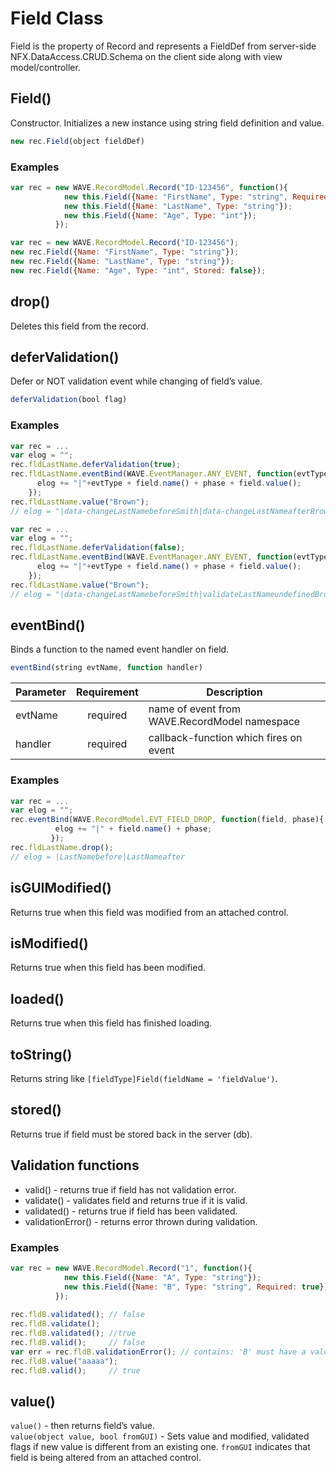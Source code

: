 # Field Class
Field is the property of Record and represents a FieldDef from server-side NFX.DataAccess.CRUD.Schema on the client side along with view model/controller.

## Field()
Constructor. Initializes a new instance using string field definition and value.
```js
new rec.Field(object fieldDef)
```
### Examples
```js
var rec = new WAVE.RecordModel.Record("ID-123456", function(){
            new this.Field({Name: "FirstName", Type: "string", Required: true});
            new this.Field({Name: "LastName", Type: "string"});
            new this.Field({Name: "Age", Type: "int"});
          });
```
```js
var rec = new WAVE.RecordModel.Record("ID-123456");
new rec.Field({Name: "FirstName", Type: "string"});
new rec.Field({Name: "LastName", Type: "string"});
new rec.Field({Name: "Age", Type: "int", Stored: false}); 
```


## drop()
Deletes this field from the record.


## deferValidation()
Defer or NOT validation event while changing of field’s value.
```js
deferValidation(bool flag)
```
### Examples
```js
var rec = ...
var elog = "";
rec.fldLastName.deferValidation(true);
rec.fldLastName.eventBind(WAVE.EventManager.ANY_EVENT, function(evtType, field, phase){
      elog += "|"+evtType + field.name() + phase + field.value();
    });
rec.fldLastName.value("Brown");
// elog = "|data-changeLastNamebeforeSmith|data-changeLastNameafterBrown"
```
```js
var rec = ...
var elog = "";
rec.fldLastName.deferValidation(false);
rec.fldLastName.eventBind(WAVE.EventManager.ANY_EVENT, function(evtType, field, phase){
      elog += "|"+evtType + field.name() + phase + field.value();
    });
rec.fldLastName.value("Brown");
// elog = "|data-changeLastNamebeforeSmith|validateLastNameundefinedBrown|validatedLastNameundefinedBrown|data-changeLastNameafterBrown"
```


## eventBind()
Binds a function to the named event handler on field.
```js
eventBind(string evtName, function handler)
```
| Parameter | Requirement | Description                                   |
| --------- |:-----------:| --------------------------------------------- |
| evtName   | required    | name of event from WAVE.RecordModel namespace |
| handler   | required    | callback-function which fires on event        |
### Examples
```js
var rec = ...
var elog = "";
rec.eventBind(WAVE.RecordModel.EVT_FIELD_DROP, function(field, phase){
          elog += "|" + field.name() + phase;
         });
rec.fldLastName.drop();
// elog = |LastNamebefore|LastNameafter          
```


## isGUIModified()
Returns true when this field was modified from an attached control.


## isModified()
Returns true when this field has been modified.


## loaded()
Returns true when this field has finished loading.


## toString()
Returns string like `[fieldType]Field(fieldName = 'fieldValue')`.


## stored()
Returns true if field must be stored back in the server (db).


## Validation functions
* valid()     - returns true if field has not validation error.
* validate()  - validates field and returns true if it is valid.
* validated() - returns true if field has been validated.
* validationError() - returns error thrown during validation.
### Examples
```js
var rec = new WAVE.RecordModel.Record("1", function(){
            new this.Field({Name: "A", Type: "string"});
            new this.Field({Name: "B", Type: "string", Required: true});
          });
     
rec.fldB.validated(); // false
rec.fldB.validate();
rec.fldB.validated(); //true
rec.fldB.valid();     // false
var err = rec.fldB.validationError(); // contains: 'B' must have a value
rec.fldB.value("aaaaa");
rec.fldB.valid();     // true
```


## value()
`value()` - then returns field’s value.  
`value(object value, bool fromGUI)` - Sets value and modified, validated flags if new value is different from an existing one. `fromGUI` indicates that field is being altered from an attached control.



